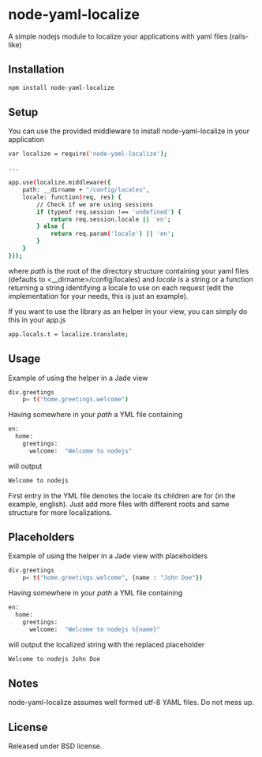 node-yaml-localize
=========

A simple nodejs module to localize your applications with yaml files (rails-like)

Installation
--------------

```sh
npm install node-yaml-localize
```

Setup
--------------
You can use the provided middleware to install node-yaml-localize in your application

```sh
var localize = require('node-yaml-localize');

...

app.use(localize.middleware({
    path: __dirname + "/config/locales",
    locale: function(req, res) {
        // Check if we are using sessions
        if (typeof req.session !== 'undefined') {
            return req.session.locale || 'en';
        } else {
            return req.param('locale') || 'en';
        }
    }
}));
```

where <i>path</i> is the root of the directory structure containing your yaml files (defaults to <__dirname>/config/locales) and <i>locale</i> is a string or a function returning a string identifying a locale to use on each request (edit the implementation for your needs, this is just an example).

If you want to use the library as an helper in your view, you can simply do this in your app.js

```sh
app.locals.t = localize.translate;
```

Usage
------------
Example of using the helper in a Jade view
```sh
div.greetings
    p= t("home.greetings.welcome")
```

Having somewhere in your <i>path</i> a YML file containing
```sh
en:
  home:
    greetings:
      welcome:  "Welcome to nodejs"
```

will output

```sh
Welcome to nodejs
```

First entry in the YML file denotes the locale its children are for (in the example, english). Just add more files with different roots and same structure for more localizations.

Placeholders
------------------

Example of using the helper in a Jade view with placeholders
```sh
div.greetings
    p= t("home.greetings.welcome", {name : "John Doe"})
```

Having somewhere in your <i>path</i> a YML file containing
```sh
en:
  home:
    greetings:
      welcome:  "Welcome to nodejs %{name}"
```

will output the localized string with the replaced placeholder

```sh
Welcome to nodejs John Doe
```

Notes
-------------
node-yaml-localize assumes well formed utf-8 YAML files. Do not mess up.

License
-----------------
Released under BSD license.
